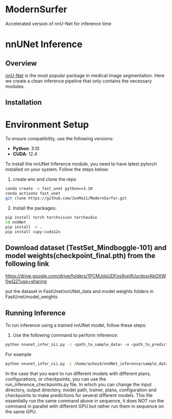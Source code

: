 # ModernSurfer
Accelerated version of nnU-Net for inference time

# nnUNet Inference

## Overview
[nnU-Net](https://github.com/MIC-DKFZ/nnUNet) is the most popular package in medical image segmentation. 
Here we create a clean inference pipeline that only contains the necessary modules. 

## Installation

# Environment Setup

To ensure compatibility, use the following versions:

- **Python**: 3.10  
- **CUDA**: 12.4 

To install the nnUNet Inference module, you need to have latest pytorch installed on your system. Follow the steps below:

1. create env and clone the repo
```bash
conda create -n fast_unet python==3.10
conda activate fast_unet
git clone https://github.com/JunMa11/ModernSurfer.git
```

2. Install the packages:
```bash
pip install torch torchvision torchaudio
cd nnUNet
pip install -e .
pip install cupy-cuda12x
```
## Download dataset (TestSet_Mindboggle-101) and model weights(checkpoint_final.pth) from the following link
https://drive.google.com/drive/folders/1PCMJdxUDFos9op9UurdosrAbOXWfjwQ2?usp=sharing

put the dataset in FastUnet/nnUNet_data and model weights folders in FastUnet/model_weights

## Running Inference

To run inference using a trained nnUNet model, follow these steps:

1. Use the following command to perform inference:

```bash
python nnunet_infer_nii.py -i <path_to_sample_data> -o <path_to_predictions> --model_path <path_to_model_weight>
```

For example

```bash
python nnunet_infer_nii.py -i /home/achoi4/nnUNet_inference/sample_data/ -o ./seg --model_path /home/achoi4/FastUNet/model_weights/nnUNetTrainerNoMirroring__nnUNetPlans__3d_fullres
```

In the case that you want to run different models with different plans, configurations, or checkpoints, you can use the run_inference_checkpoints.py file.
In which you can change the input directory, output directory, model path, trainer, plans, configuration and checkpoints to make predictions for several different models. 
This file essentially run the same command above in sequence, it does NOT run the command in parallel with different GPU but rather run them in sequence on the same GPU.
